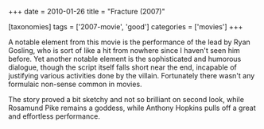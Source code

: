 +++
date = 2010-01-26
title = "Fracture (2007)"

[taxonomies]
tags = ['2007-movie', 'good']
categories = ['movies']
+++

A notable element from this movie is the performance of the lead by Ryan
Gosling, who is sort of like a hit from nowhere since I haven\'t seen
him before. Yet another notable element is the sophisticated and
humorous dialogue, though the script itself falls short near the end,
incapable of justifying various activities done by the villain.
Fortunately there wasn\'t any formulaic non-sense common in movies.

The story proved a bit sketchy and not so brilliant on second look,
while Rosamund Pike remains a goddess, while Anthony Hopkins pulls off a
great and effortless performance.

